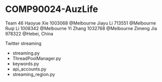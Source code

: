 # COMP90024-AuzLife

Team 46
Haoyue Xie 1003068 @Melbourne
Jiayu Li 713551 @Melbourne
Ruqi Li 1008342 @Melbourne
Yi Zhang 1032768 @Melbourne
Zimeng Jia 978322 @Hebei, China

Twitter streaming
- streaming.py
- ThreadPoolManager.py
- keywords.py
- api_accounts.py
- streaming_region.py
